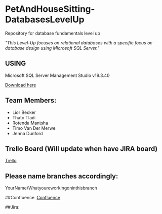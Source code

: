 # PetAndHouseSitting-DatabasesLevelUp
 Repository for database fundamentals level up

 _"This Level-Up focuses on relational databases with a specific focus on database design using Microsoft SQL Server."_

 ## USING
 
 Microsoft SQL Server Management Studio v19.3.40

 [Download here](https://learn.microsoft.com/en-us/sql/ssms/download-sql-server-management-studio-ssms?view=sql-server-ver16) 

 ## Team Members:
 - Lior Becker
 - Thato Tladi
 - Rotenda Mantsha
 - Timo Van Der Merwe
 - Jenna Dunford

## Trello Board (Will update when have JIRA board)
[Trello](https://trello.com/b/83zfvsd2/house-and-pet-sitting-level-up)


## Please name branches accordingly:

YourName/Whatyoureworkingoninthisbranch

##Confluence:
[Confluence](https://bbd-dane.atlassian.net/wiki/spaces/~7120202a6a27770cfb4b758960e5fdd798c2cc/pages/1048622/House+and+Pet+Sitting+Database+Level+Up)

##Jira:

